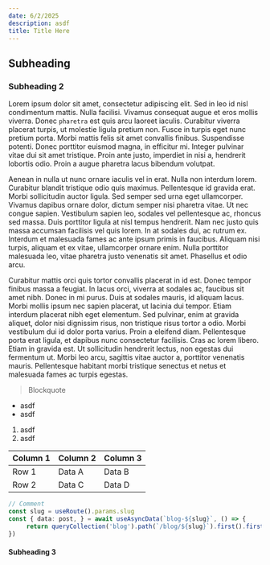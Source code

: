 ```yaml
---
date: 6/2/2025
description: asdf
title: Title Here
---
```


## Subheading

### Subheading 2


Lorem ipsum dolor sit amet, consectetur adipiscing elit. Sed in leo id nisl condimentum mattis. Nulla facilisi. Vivamus consequat augue et eros mollis viverra. Donec `pharetra` est quis arcu laoreet iaculis. Curabitur viverra placerat turpis, ut molestie ligula pretium non. Fusce in turpis eget nunc pretium porta. Morbi mattis felis sit amet convallis finibus. Suspendisse potenti. Donec porttitor euismod magna, in efficitur mi. Integer pulvinar vitae dui sit amet tristique. Proin ante justo, imperdiet in nisi a, hendrerit lobortis odio. Proin a augue pharetra lacus bibendum volutpat.

Aenean in nulla ut nunc ornare iaculis vel in erat. Nulla non interdum lorem. Curabitur blandit tristique odio quis maximus. Pellentesque id gravida erat. Morbi sollicitudin auctor ligula. Sed semper sed urna eget ullamcorper. Vivamus dapibus ornare dolor, dictum semper nisi pharetra vitae. Ut nec congue sapien. Vestibulum sapien leo, sodales vel pellentesque ac, rhoncus sed massa. Duis porttitor ligula at nisl tempus hendrerit. Nam nec justo quis massa accumsan facilisis vel quis lorem. In at sodales dui, ac rutrum ex. Interdum et malesuada fames ac ante ipsum primis in faucibus. Aliquam nisi turpis, aliquam et ex vitae, ullamcorper ornare enim. Nulla porttitor malesuada leo, vitae pharetra justo venenatis sit amet. Phasellus et odio arcu.

Curabitur mattis orci quis tortor convallis placerat in id est. Donec tempor finibus massa a feugiat. In lacus orci, viverra at sodales ac, faucibus sit amet nibh. Donec in mi purus. Duis at sodales mauris, id aliquam lacus. Morbi mollis ipsum nec sapien placerat, ut lacinia dui tempor. Etiam interdum placerat nibh eget elementum. Sed pulvinar, enim at gravida aliquet, dolor nisi dignissim risus, non tristique risus tortor a odio. Morbi vestibulum dui id dolor porta varius. Proin a eleifend diam. Pellentesque porta erat ligula, et dapibus nunc consectetur facilisis. Cras ac lorem libero. Etiam in gravida est. Ut sollicitudin hendrerit lectus, non egestas dui fermentum ut. Morbi leo arcu, sagittis vitae auctor a, porttitor venenatis mauris. Pellentesque habitant morbi tristique senectus et netus et malesuada fames ac turpis egestas.

> Blockquote

- asdf 
- asdf

1. asdf
1. asdf

| Column 1 | Column 2 | Column 3 |
|----------|----------|----------|
| Row 1    | Data A   | Data B   |
| Row 2    | Data C   | Data D   |

```ts
// Comment
const slug = useRoute().params.slug
const { data: post, } = await useAsyncData(`blog-${slug}`, () => {
     return queryCollection('blog').path(`/blog/${slug}`).first().first().first().first()
})
```

#### Subheading 3